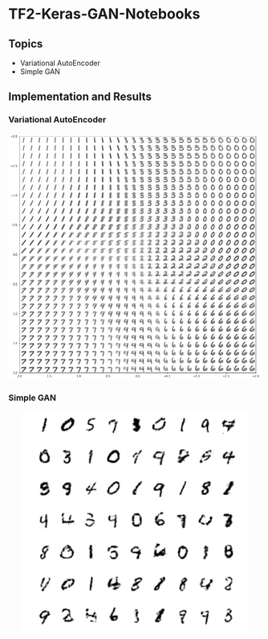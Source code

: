 # TF2-Keras-GAN-Notebooks

## Topics

- Variational AutoEncoder
- Simple GAN

## Implementation and Results

### Variational AutoEncoder

<p align="center">
    <img src="assets/vae.png" width="640"\>
</p>

### Simple GAN

<p align="center">
    <img src="assets/gan.png" width="450"\>
</p>

